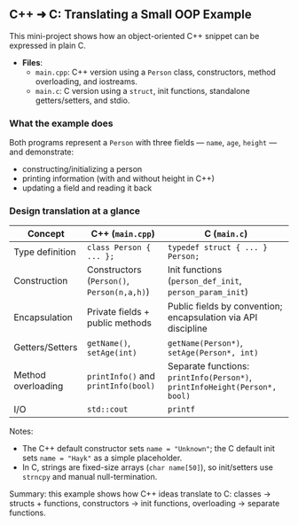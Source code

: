 ## C++ ➜ C: Translating a Small OOP Example

This mini-project shows how an object-oriented C++ snippet can be expressed in plain C.

- **Files**:
  - `main.cpp`: C++ version using a `Person` class, constructors, method overloading, and iostreams.
  - `main.c`: C version using a `struct`, init functions, standalone getters/setters, and stdio.

### What the example does
Both programs represent a `Person` with three fields — `name`, `age`, `height` — and demonstrate:

- constructing/initializing a person
- printing information (with and without height in C++)
- updating a field and reading it back

### Design translation at a glance

| Concept | C++ (`main.cpp`) | C (`main.c`) |
|---|---|---|
| Type definition | `class Person { ... };` | `typedef struct { ... } Person;` |
| Construction | Constructors (`Person()`, `Person(n,a,h)`) | Init functions (`person_def_init`, `person_param_init`) |
| Encapsulation | Private fields + public methods | Public fields by convention; encapsulation via API discipline |
| Getters/Setters | `getName()`, `setAge(int)` | `getName(Person*)`, `setAge(Person*, int)` |
| Method overloading | `printInfo()` and `printInfo(bool)` | Separate functions: `printInfo(Person*)`, `printInfoHeight(Person*, bool)` |
| I/O | `std::cout` | `printf` |

Notes:
- The C++ default constructor sets `name = "Unknown"`; the C default init sets `name = "Hayk"` as a simple placeholder.
- In C, strings are fixed-size arrays (`char name[50]`), so init/setters use `strncpy` and manual null-termination.

Summary: this example shows how C++ ideas translate to C: classes → structs + functions, constructors → init functions, overloading → separate functions.
